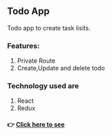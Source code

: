 ## Todo App
Todo app to create task lisits.

### Features:
1. Private Route
2. Create,Update and delete todo

### Technology used are
1. React
2. Redux

#### 👉 [ Click here to see](https://boring-hypatia-ecc968.netlify.app/)
